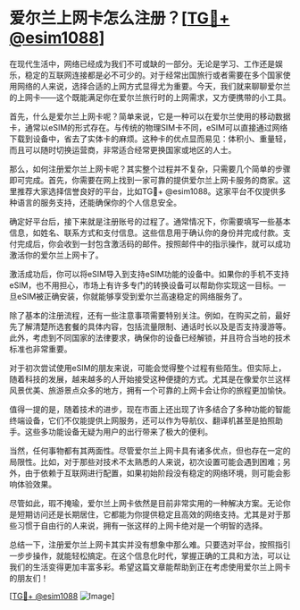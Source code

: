 # 爱尔兰上网卡怎么注册？[[TG💪+ @esim1088](https://t.me/s/esim1088)]

在现代生活中，网络已经成为我们不可或缺的一部分。无论是学习、工作还是娱乐，稳定的互联网连接都是必不可少的。对于经常出国旅行或者需要在多个国家使用网络的人来说，选择合适的上网方式显得尤为重要。今天，我们就来聊聊爱尔兰的上网卡——这个既能满足你在爱尔兰旅行时的上网需求，又方便携带的小工具。

首先，什么是爱尔兰上网卡呢？简单来说，它是一种可以在爱尔兰使用的移动数据卡，通常以eSIM的形式存在。与传统的物理SIM卡不同，eSIM可以直接通过网络下载到设备中，省去了实体卡的麻烦。这种卡的优点显而易见：体积小、重量轻，而且可以随时切换运营商，非常适合经常更换国家或地区的人士。

那么，如何注册爱尔兰上网卡呢？其实整个过程并不复杂，只需要几个简单的步骤即可完成。首先，你需要在网上找到一家可靠的提供爱尔兰上网卡服务的商家。这里推荐大家选择信誉良好的平台，比如TG💪+ @esim1088。这家平台不仅提供多种语言的服务支持，还能确保你的个人信息安全。

确定好平台后，接下来就是注册账号的过程了。通常情况下，你需要填写一些基本信息，如姓名、联系方式和支付信息。这些信息用于确认你的身份并完成付款。支付完成后，你会收到一封包含激活码的邮件。按照邮件中的指示操作，就可以成功激活你的爱尔兰上网卡了。

激活成功后，你可以将eSIM导入到支持eSIM功能的设备中。如果你的手机不支持eSIM，也不用担心，市场上有许多专门的转换设备可以帮助你实现这一目标。一旦eSIM被正确安装，你就能够享受到爱尔兰高速稳定的网络服务了。

除了基本的注册流程，还有一些注意事项需要特别关注。例如，在购买之前，最好先了解清楚所选套餐的具体内容，包括流量限制、通话时长以及是否支持漫游等。此外，考虑到不同国家的法律要求，确保你的设备已经解锁，并且符合当地的技术标准也非常重要。

对于初次尝试使用eSIM的朋友来说，可能会觉得整个过程有些陌生。但实际上，随着科技的发展，越来越多的人开始接受这种便捷的方式。尤其是在像爱尔兰这样风景优美、旅游景点众多的地方，拥有一个可靠的上网卡会让你的旅程更加愉快。

值得一提的是，随着技术的进步，现在市面上还出现了许多结合了多种功能的智能终端设备，它们不仅能提供上网服务，还可以作为导航仪、翻译机甚至是拍照助手。这些多功能设备无疑为用户的出行带来了极大的便利。

当然，任何事物都有其两面性。尽管爱尔兰上网卡具有诸多优点，但也存在一定的局限性。比如，对于那些对技术不太熟悉的人来说，初次设置可能会遇到困难；另外，由于依赖于互联网进行配置，如果初始阶段没有稳定的网络环境，则可能会影响体验效果。

尽管如此，瑕不掩瑜，爱尔兰上网卡依然是目前非常实用的一种解决方案。无论你是短期访问还是长期居住，它都能为你提供稳定且高效的网络支持。尤其是对于那些习惯于自由行的人来说，拥有一张这样的上网卡绝对是一个明智的选择。

总结一下，注册爱尔兰上网卡其实并没有想象中那么难。只要选对平台，按照指引一步步操作，就能轻松搞定。在这个信息化时代，掌握正确的工具和方法，可以让我们的生活变得更加丰富多彩。希望这篇文章能帮助到正在考虑使用爱尔兰上网卡的朋友们！

[[TG💪+ @esim1088](https://t.me/s/esim1088) ![Image](https://i.postimg.cc/4NQfJmqS/Snipaste-2025-05-13-00-14-12.png)]